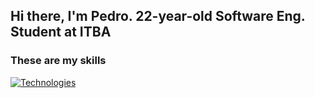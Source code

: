 ## Hi there, I'm Pedro. 22-year-old Software Eng. Student at ITBA

### These are my skills

[![Technologies](https://skillicons.dev/icons?i=c,java,python,django,github,md,vim,html,css,js,matlab,linux,docker)](https://skillicons.dev)
